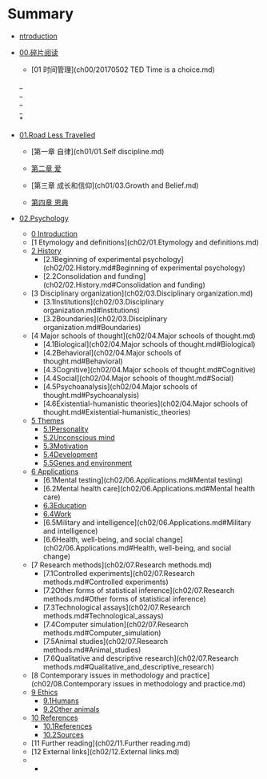 # Summary

* [ntroduction](README.md)

* [00.碎片阅读](ch00/README.md)

  * [01 时间管理](ch00/20170502 TED Time is a choice.md)

  _      
  _  
  _      
  _  
  \*

* [01.Road Less Travelled](ch01/README.md)

  * [第一章  自律](ch01/01.Self discipline.md)

  * [第二章  爱](ch01/02.Love.md)

  * [第三章  成长和信仰](ch01/03.Growth and Belief.md)

  * [第四章  恩典](ch01/04.Grace.md)

* [02.Psychology](ch02/README.MD)

  * [0 Introduction](ch02/00.Introduction.md)
  * [1 Etymology and definitions](ch02/01.Etymology and definitions.md)
  * [2 History](ch02/02.History.md)
    * [2.1Beginning of experimental psychology](ch02/02.History.md#Beginning of experimental psychology)
    * [2.2Consolidation and funding](ch02/02.History.md#Consolidation and funding)
  * [3 Disciplinary organization](ch02/03.Disciplinary organization.md)
    * [3.1Institutions](ch02/03.Disciplinary organization.md#Institutions)
    * [3.2Boundaries](ch02/03.Disciplinary organization.md#Boundaries)
  * [4 Major schools of thought](ch02/04.Major schools of thought.md)
    * [4.1Biological](ch02/04.Major schools of thought.md#Biological)
    * [4.2Behavioral](ch02/04.Major schools of thought.md#Behavioral)
    * [4.3Cognitive](ch02/04.Major schools of thought.md#Cognitive)
    * [4.4Social](ch02/04.Major schools of thought.md#Social)
    * [4.5Psychoanalysis](ch02/04.Major schools of thought.md#Psychoanalysis)
    * [4.6Existential-humanistic theories](ch02/04.Major schools of thought.md#Existential-humanistic_theories)
  * [5 Themes](ch02/05.Themes.md)
    * [5.1Personality](ch02/05.Themes.md#Personality)
    * [5.2Unconscious mind](ch02/05.Themes.md#Unconscious_mind)
    * [5.3Motivation](ch02/05.Themes.md#Motivation)
    * [5.4Development](ch02/05.Themes.md#Development)
    * [5.5Genes and environment](ch02/05.Themes.md#Genes_and_environment)
  * [6 Applications](ch02/06.Applications.md)
    * [6.1Mental testing](ch02/06.Applications.md#Mental testing)
    * [6.2Mental health care](ch02/06.Applications.md#Mental health care)
    * [6.3Education](ch02/06.Applications.md#Education)
    * [6.4Work](ch02/06.Applications.md#Work)
    * [6.5Military and intelligence](ch02/06.Applications.md#Military and intelligence)
    * [6.6Health, well-being, and social change](ch02/06.Applications.md#Health, well-being, and social change)
  * [7 Research methods](ch02/07.Research methods.md)
    * [7.1Controlled experiments](ch02/07.Research methods.md#Controlled experiments)
    * [7.2Other forms of statistical inference](ch02/07.Research methods.md#Other forms of statistical inference)
    * [7.3Technological assays](ch02/07.Research methods.md#Technological_assays)
    * [7.4Computer simulation](ch02/07.Research methods.md#Computer_simulation)
    * [7.5Animal studies](ch02/07.Research methods.md#Animal_studies)
    * [7.6Qualitative and descriptive research](ch02/07.Research methods.md#Qualitative_and_descriptive_research)
  * [8 Contemporary issues in methodology and practice](ch02/08.Contemporary issues in methodology and practice.md)
  * [9 Ethics](ch02/09.Ethics.md)
    * [9.1Humans](ch02/09.Ethics.md#Humans)
    * [9.2Other animals](ch02/09.Ethics.md#Other_animals)
  * [10 References](ch02/10.References.md)
    * [10.1References](ch02/10.References.md#References)
    * [10.2Sources](ch02/10.References.md#Sources)
  * [11 Further reading](ch02/11.Further reading.md)
  * [12 External links](ch02/12.External links.md)
  * * 



